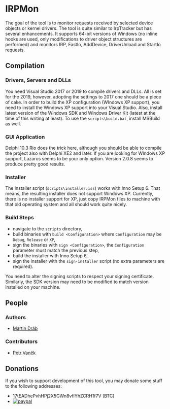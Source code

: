 # IRPMon

The goal of the tool is to monitor requests received by selected device objects or kernel drivers. The tool is quite similar to IrpTracker but has several enhancements. It supports 64-bit versions of Windows (no inline hooks are used, only modifications to driver object structures are performed) and monitors IRP, FastIo, AddDevice, DriverUnload and StartIo requests.

## Compilation

### Drivers, Servers and DLLs

You need Visual Studio 2017 or 2019 to compile drivers and DLLs. All is set for the 2019, however, adopting the settings to 2017 one should be a piece of cake. In order to build the XP configuration (WIndows XP support), you need to install the Windows XP support into your Visual Studio. Also, install latest version of the Windows SDK and Windows Driver Kit (latest at the time of this writing at least). To use the `scripts\build.bat`, install MSBuild as well.

### GUI Application

Delphi 10.3 Rio does the trick here, although you should be able to compile the project also with Delphi XE2 and later. If you are looking for WIndows XP support, Lazarus seems to be your only option. Version 2.0.8 seems to produce pretty good results.

### Installer

The installer script (`scripts\installer.iss`) works with Inno Setup 6. That means, the resulting installer does not support Windows XP. Currently, there is no installer support for XP, just copy IRPMon files to machine with that old operating system and all should work quite nicely.

### Build Steps

* navigate to the `scripts` directory,
* build binaries with `build <Configuration>` where `Configuration` may be `Debug`, `Release` or `XP`,
* sign the binaries with `sign <Configuration>`, the `Configuration` parameter must match the previous step,
* build the installer with Inno Setup 6,
* sign the installer with the `sign-installer` script (no extra parameters are required).

You need to alter the signing scripts to respect your signing certificate. Similarly, the SDK version may need to be modified to match version installed on your machine.

## People

### Authors

* [Martin Dráb](https://github.com/MartinDrab "Martin Dráb")

### Contributors

* [Petr Vaněk](https://github.com/arkamar "Petr Vaněk")

## Donations

If you wish to support development of this tool, you may donate some stuff to the following addresses:

* 17tEADhePvhHPj2X5GWn8vfiYhZCRH1f7V (BTC)
* [![paypal](https://www.paypalobjects.com/en_US/i/btn/btn_donateCC_LG.gif)](https://www.paypal.com/cgi-bin/webscr?cmd=_donations&business=6QWP4WH49Y3Z2&item_name=IRPMon&currency_code=CZK&source=url)
